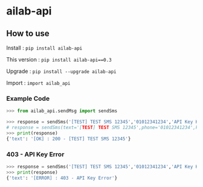 # ailab-api

## How to use
Install : ```pip install ailab-api```

This version : ```pip install ailab-api==0.3```

Upgrade : ```pip install --upgrade ailab-api```

Import : ```import ailab_api```

### Example Code 
```python
>>> from ailab_api.sendMsg import sendSms

>>> response = sendSms('[TEST] TEST SMS 12345','01012341234','API Key Here')
# response = sendSms(text='[TEST] TEST SMS 12345',phone='01012341234',key='API Key Here')
>>> print(response)
{'text': '[OK] : 200 - [TEST] TEST SMS 12345'}
```

### 403 - API Key Error
```python
>>> response = sendSms('[TEST] TEST SMS 12345','01012341234','API Key Here')
>>> print(response)
{'text': '[ERROR] : 403 - API Key Error'}
```
